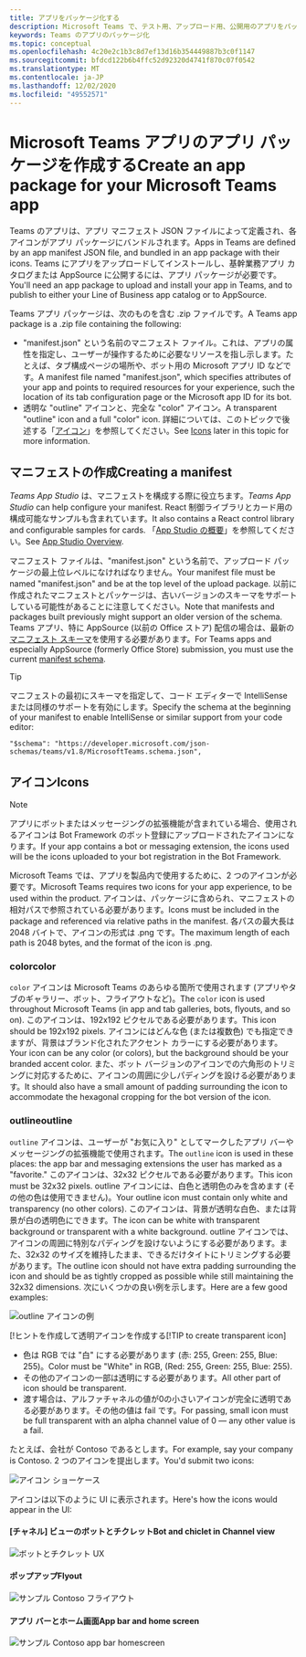 ```yaml
---
title: アプリをパッケージ化する
description: Microsoft Teams で、テスト用、アップロード用、公開用のアプリをパッケージ化する方法について説明します
keywords: Teams のアプリのパッケージ化
ms.topic: conceptual
ms.openlocfilehash: 4c20e2c1b3c8d7ef13d16b354449887b3c0f1147
ms.sourcegitcommit: bfdcd122b6b4ffc52d92320d4741f870c07f0542
ms.translationtype: MT
ms.contentlocale: ja-JP
ms.lasthandoff: 12/02/2020
ms.locfileid: "49552571"
---
```

# <a name="create-an-app-package-for-your-microsoft-teams-app"></a><span data-ttu-id="fed2b-104">Microsoft Teams アプリのアプリ パッケージを作成する</span><span class="sxs-lookup"><span data-stu-id="fed2b-104">Create an app package for your Microsoft Teams app</span></span>

<span data-ttu-id="fed2b-105">Teams のアプリは、アプリ マニフェスト JSON ファイルによって定義され、各アイコンがアプリ パッケージにバンドルされます。</span><span class="sxs-lookup"><span data-stu-id="fed2b-105">Apps in Teams are defined by an app manifest JSON file, and bundled in an app package with their icons.</span></span> <span data-ttu-id="fed2b-106">Teams にアプリをアップロードしてインストールし、基幹業務アプリ カタログまたは AppSource に公開するには、アプリ パッケージが必要です。</span><span class="sxs-lookup"><span data-stu-id="fed2b-106">You'll need an app package to upload and install your app in Teams, and to publish to either your Line of Business app catalog or to AppSource.</span></span>

<span data-ttu-id="fed2b-107">Teams アプリ パッケージは、次のものを含む .zip ファイルです。</span><span class="sxs-lookup"><span data-stu-id="fed2b-107">A Teams app package is a .zip file containing the following:</span></span>

* <span data-ttu-id="fed2b-108">"manifest.json" という名前のマニフェスト ファイル。これは、アプリの属性を指定し、ユーザーが操作するために必要なリソースを指し示します。たとえば、タブ構成ページの場所や、ボット用の Microsoft アプリ ID などです。</span><span class="sxs-lookup"><span data-stu-id="fed2b-108">A manifest file named "manifest.json", which specifies attributes of your app and points to required resources for your experience, such the location of its tab configuration page or the Microsoft app ID for its bot.</span></span>
* <span data-ttu-id="fed2b-109">透明な "outline" アイコンと、完全な "color" アイコン。</span><span class="sxs-lookup"><span data-stu-id="fed2b-109">A transparent "outline" icon and a full "color" icon.</span></span> <span data-ttu-id="fed2b-110">詳細については、このトピックで後述する「[アイコン](#icons)」を参照してください。</span><span class="sxs-lookup"><span data-stu-id="fed2b-110">See [Icons](#icons) later in this topic for more information.</span></span>

## <a name="creating-a-manifest"></a><span data-ttu-id="fed2b-111">マニフェストの作成</span><span class="sxs-lookup"><span data-stu-id="fed2b-111">Creating a manifest</span></span>

<span data-ttu-id="fed2b-112">*Teams App Studio* は、マニフェストを構成する際に役立ちます。</span><span class="sxs-lookup"><span data-stu-id="fed2b-112">*Teams App Studio* can help configure your manifest.</span></span> <span data-ttu-id="fed2b-113">React 制御ライブラリとカード用の構成可能なサンプルも含まれています。</span><span class="sxs-lookup"><span data-stu-id="fed2b-113">It also contains a React control library and configurable samples for cards.</span></span> <span data-ttu-id="fed2b-114">「[App Studio の概要](~/concepts/build-and-test/app-studio-overview.md)」を参照してください。</span><span class="sxs-lookup"><span data-stu-id="fed2b-114">See [App Studio Overview](~/concepts/build-and-test/app-studio-overview.md).</span></span>

<span data-ttu-id="fed2b-115">マニフェスト ファイルは、"manifest.json" という名前で、アップロード パッケージの最上位レベルになければなりません。</span><span class="sxs-lookup"><span data-stu-id="fed2b-115">Your manifest file must be named "manifest.json" and be at the top level of the upload package.</span></span> <span data-ttu-id="fed2b-116">以前に作成されたマニフェストとパッケージは、古いバージョンのスキーマをサポートしている可能性があることに注意してください。</span><span class="sxs-lookup"><span data-stu-id="fed2b-116">Note that manifests and packages built previously might support an older version of the schema.</span></span> <span data-ttu-id="fed2b-117">Teams アプリ、特に AppSource (以前の Office ストア) 配信の場合は、最新の[マニフェスト スキーマ](~/resources/schema/manifest-schema.md)を使用する必要があります。</span><span class="sxs-lookup"><span data-stu-id="fed2b-117">For Teams apps and especially AppSource (formerly Office Store) submission, you must use the current [manifest schema](~/resources/schema/manifest-schema.md).</span></span>

> [!TIP]
> <span data-ttu-id="fed2b-118">マニフェストの最初にスキーマを指定して、コード エディターで IntelliSense または同様のサポートを有効にします。</span><span class="sxs-lookup"><span data-stu-id="fed2b-118">Specify the schema at the beginning of your manifest to enable IntelliSense or similar support from your code editor:</span></span>
>
> `"$schema": "https://developer.microsoft.com/json-schemas/teams/v1.8/MicrosoftTeams.schema.json",`

## <a name="icons"></a><span data-ttu-id="fed2b-119">アイコン</span><span class="sxs-lookup"><span data-stu-id="fed2b-119">Icons</span></span>

> [!Note]
> <span data-ttu-id="fed2b-120">アプリにボットまたはメッセージングの拡張機能が含まれている場合、使用されるアイコンは Bot Framework のボット登録にアップロードされたアイコンになります。</span><span class="sxs-lookup"><span data-stu-id="fed2b-120">If your app contains a bot or messaging extension, the icons used will be the icons uploaded to your bot registration in the Bot Framework.</span></span>

<span data-ttu-id="fed2b-121">Microsoft Teams では、アプリを製品内で使用するために、2 つのアイコンが必要です。</span><span class="sxs-lookup"><span data-stu-id="fed2b-121">Microsoft Teams requires two icons for your app experience, to be used within the product.</span></span> <span data-ttu-id="fed2b-122">アイコンは、パッケージに含められ、マニフェストの相対パスで参照されている必要があります。</span><span class="sxs-lookup"><span data-stu-id="fed2b-122">Icons must be included in the package and referenced via relative paths in the manifest.</span></span> <span data-ttu-id="fed2b-123">各パスの最大長は 2048 バイトで、アイコンの形式は .png です。</span><span class="sxs-lookup"><span data-stu-id="fed2b-123">The maximum length of each path is 2048 bytes, and the format of the icon is .png.</span></span>

### <a name="color"></a><span data-ttu-id="fed2b-124">color</span><span class="sxs-lookup"><span data-stu-id="fed2b-124">color</span></span>

<span data-ttu-id="fed2b-125">`color` アイコンは Microsoft Teams のあらゆる箇所で使用されます (アプリやタブのギャラリー、ボット、フライアウトなど)。</span><span class="sxs-lookup"><span data-stu-id="fed2b-125">The `color` icon is used throughout Microsoft Teams (in app and tab galleries, bots, flyouts, and so on).</span></span> <span data-ttu-id="fed2b-126">このアイコンは、192x192 ピクセルである必要があります。</span><span class="sxs-lookup"><span data-stu-id="fed2b-126">This icon should be 192x192 pixels.</span></span> <span data-ttu-id="fed2b-127">アイコンにはどんな色 (または複数色) でも指定できますが、背景はブランド化されたアクセント カラーにする必要があります。</span><span class="sxs-lookup"><span data-stu-id="fed2b-127">Your icon can be any color (or colors), but the background should be your branded accent color.</span></span> <span data-ttu-id="fed2b-128">また、ボット バージョンのアイコンでの六角形のトリミングに対応するために、アイコンの周囲に少しパディングを設ける必要があります。</span><span class="sxs-lookup"><span data-stu-id="fed2b-128">It should also have a small amount of padding surrounding the icon to accommodate the hexagonal cropping for the bot version of the icon.</span></span>

### <a name="outline"></a><span data-ttu-id="fed2b-129">outline</span><span class="sxs-lookup"><span data-stu-id="fed2b-129">outline</span></span>

<span data-ttu-id="fed2b-130">`outline` アイコンは、ユーザーが "お気に入り" としてマークしたアプリ バーやメッセージングの拡張機能で使用されます。</span><span class="sxs-lookup"><span data-stu-id="fed2b-130">The `outline` icon is used in these places: the app bar and messaging extensions the user has marked as a "favorite."</span></span> <span data-ttu-id="fed2b-131">このアイコンは、32x32 ピクセルである必要があります。</span><span class="sxs-lookup"><span data-stu-id="fed2b-131">This icon must be 32x32 pixels.</span></span> <span data-ttu-id="fed2b-132">outline アイコンには、白色と透明色のみを含めます (その他の色は使用できません)。</span><span class="sxs-lookup"><span data-stu-id="fed2b-132">Your outline icon must contain only white and transparency (no other colors).</span></span> <span data-ttu-id="fed2b-133">このアイコンは、背景が透明な白色、または背景が白の透明色にできます。</span><span class="sxs-lookup"><span data-stu-id="fed2b-133">The icon can be white with transparent background or transparent with a white background.</span></span> <span data-ttu-id="fed2b-134">outline アイコンでは、アイコンの周囲に特別なパディングを設けないようにする必要があります。また、32x32 のサイズを維持したまま、できるだけタイトにトリミングする必要があります。</span><span class="sxs-lookup"><span data-stu-id="fed2b-134">The outline icon should not have extra padding surrounding the icon and should be as tightly cropped as possible while still maintaining the 32x32 dimensions.</span></span> <span data-ttu-id="fed2b-135">次にいくつかの良い例を示します。</span><span class="sxs-lookup"><span data-stu-id="fed2b-135">Here are a few good examples:</span></span>

![outline アイコンの例](~/assets/images/icons/sample20x20s.png)

<span data-ttu-id="fed2b-137">[!ヒントを作成して透明アイコンを作成する</span><span class="sxs-lookup"><span data-stu-id="fed2b-137">[!TIP to create transparent icon]</span></span>

* <span data-ttu-id="fed2b-138">色は RGB では "白" にする必要があります (赤: 255, Green: 255, Blue: 255)。</span><span class="sxs-lookup"><span data-stu-id="fed2b-138">Color must be "White" in RGB, (Red: 255, Green: 255, Blue: 255).</span></span>
* <span data-ttu-id="fed2b-139">その他のアイコンの一部は透明にする必要があります。</span><span class="sxs-lookup"><span data-stu-id="fed2b-139">All other part of icon should be transparent.</span></span>
* <span data-ttu-id="fed2b-140">渡す場合は、アルファチャネルの値が0の小さいアイコンが完全に透明である必要があります。その他の値は fail です。</span><span class="sxs-lookup"><span data-stu-id="fed2b-140">For passing, small icon must be full transparent with an alpha channel value of 0 — any other value is a fail.</span></span>

<span data-ttu-id="fed2b-141">たとえば、会社が Contoso であるとします。</span><span class="sxs-lookup"><span data-stu-id="fed2b-141">For example, say your company is Contoso.</span></span> <span data-ttu-id="fed2b-142">2 つのアイコンを提出します。</span><span class="sxs-lookup"><span data-stu-id="fed2b-142">You'd submit two icons:</span></span>

![アイコン ショーケース](~/assets/images/framework/framework_submit_icon.png)

<span data-ttu-id="fed2b-144">アイコンは以下のように UI に表示されます。</span><span class="sxs-lookup"><span data-stu-id="fed2b-144">Here's how the icons would appear in the UI:</span></span>

#### <a name="bot-and-chiclet-in-channel-view"></a><span data-ttu-id="fed2b-145">[チャネル] ビューのボットとチクレット</span><span class="sxs-lookup"><span data-stu-id="fed2b-145">Bot and chiclet in Channel view</span></span>

![ボットとチクレット UX](~/assets/images/icons/botandchiclet.png)

#### <a name="flyout"></a><span data-ttu-id="fed2b-147">ポップアップ</span><span class="sxs-lookup"><span data-stu-id="fed2b-147">Flyout</span></span>

![サンプル Contoso フライアウト](~/assets/images/icons/flyout.png)

#### <a name="app-bar-and-home-screen"></a><span data-ttu-id="fed2b-149">アプリ バーとホーム画面</span><span class="sxs-lookup"><span data-stu-id="fed2b-149">App bar and home screen</span></span>

![サンプル Contoso app bar homescreen](~/assets/images/icons/appbarhomescreen.png)

